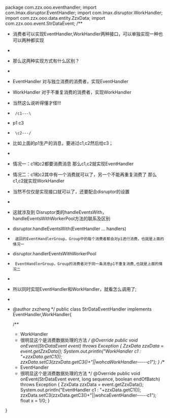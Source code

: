 package com.zzx.ooo.eventhandler;
import com.lmax.disruptor.EventHandler;
import com.lmax.disruptor.WorkHandler;
import com.zzx.ooo.data.entity.ZzxData;
import com.zzx.ooo.event.StrDataEvent;
/**
 * 消费者可以实现EventHandler,WorkHandler两种接口，可以单独实现一种也可以两种都实现
 * 
 * 那么这两种实现方式有什么区别？
 *
 * 	EventHandler 对与独立消费的消费者，实现EventHandler
 *  WorkHandler 对于不重复消费的消费者，实现WorkHandler
 *  当然这么说听得懂才怪!!!
 * 	    /c1---\
 * 	 p1         c3
 *	    \c2---/
 *  比如上面的p1生产的消息，要进过c1,c2然后给c3；
 *  
 *  情况一：c1和c2都要消费消息  那么c1,c2就实现EventHandler
 *  情况二：c1和c2其中有一个消费就可以了，另一个不能再重复消费了 那么c1,c2就实现WorkHandler
 *  当然不仅仅是实现接口就可以了，还要配合disruptor的设置
 *  
 *  这就涉及到 Disruptor类的handleEventsWith，handleEventsWithWorkerPool方法的联系及区别
 *  disruptor.handleEventsWith(EventHandler ... handlers)
 *  	返回的EventHandlerGroup，Group中的每个消费者都会对p1进行消费，也就是上面的情况一
 *  disruptor.handlerEventsWithWorkerPool
 *  	EventHandlerGroup，Group的消费者对于同一条消息p1不重复消费,也就是上面的情况二
 *  
 *  所以同时实现EventHandler和WorkHandler，就看怎么调用了;
 *  
 * @author zxzheng
 */
public class StrDataEventHandler implements EventHandler<StrDataEvent>,WorkHandler<StrDataEvent>{

	/**
	 * WorkHandler
	 * 很明显这个是消费数据处理的方法
	 */
	@Override
	public void onEvent(StrDataEvent event) throws Exception {
		ZzxData zzxData = event.getZzxData();
		System.out.println("WorkHandler  c1 : "+zzxData.getC1());
		zzxData.setC3(zzxData.getC3()+"||wohcaWorkHandler-----c1");
	}
	/**
	 * EventHandler
	 * 很明显这个是消费数据处理的方法
	 */
	@Override
	public void onEvent(StrDataEvent event, long sequence, boolean endOfBatch) throws Exception {
		ZzxData zzxData = event.getZzxData();
		System.out.println("EventHandler  c1 : "+zzxData.getC1());
		zzxData.setC3(zzxData.getC3()+"||wohcaEventHandler-----c1");
		float x = 1/0;
	}
	
}